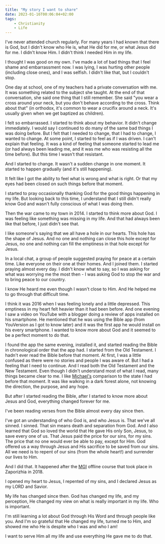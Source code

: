 ```yaml
---
title: "My story I want to share"
date: 2023-01-16T00:06:04+02:00
tags:
    - Christianity
    - Life
---
```


I've never attended church regularly. For many years I had known that there is God, but I didn't know who He is, what He did for me, or what Jesus did for me. I didn't know Him. I didn't think I needed Him in my life.

I thought I was good on my own. I've made a lot of bad things that I feel shame and embarrassment now. I was lying, I was hurting other people (including close ones), and I was selfish. I didn't like that, but I couldn't stop.

One day at school, one of my teachers had a private conversation with me. It was something related to the subject she taught. At the end of that conversation, she said one thing that I still remember. She said "you wear a cross around your neck, but you don't behave according to the cross. Think about that" (in orthodox, it's common to wear a crucifix around a neck. It's usually given when we get baptized as children).

I felt so embarrassed. I started to think about my behavior. It didn't change immediately. I would say I continued to do many of the same bad things I was doing before. But I felt that I needed to change, that I had to change, I wanted to change. At some point, I started to feel as if I was driven. I can't explain that feeling. It was a kind of feeling that someone started to lead me (or had always been leading me, and it was me who was resisting all the time before). But this time I wasn't that resistant.

And I started to change. It wasn't a sudden change in one moment. It started to happen gradually (and it's still happening).

It felt like I got the ability to feel what is wrong and what is right. Or that my eyes had been closed on such things before that moment.

I started to pray occasionally thanking God for the good things happening in my life. But looking back to this time, I understand that I still didn't really know God and wasn't fully conscious of what I was doing then.

Then the war came to my town in 2014. I started to think more about God. I was feeling like something was missing in my life. And that had always been like that before, I just didn't see that.

I like someone's saying that we all have a hole in our hearts. This hole has the shape of Jesus. And no one and nothing can close this hole except for Jesus, no one and nothing can fill the emptiness in that hole except for Jesus.

In a local chat, a group of people suggested praying for peace at a certain time. Like everyone on their one at their homes. And I joined them. I started praying almost every day. I didn't know what to say, so I was asking for what was worrying me the most then - I was asking God to stop the war and to bring peace to our country.

I know He heard me even though I wasn't close to Him. And He helped me to go through that difficult time.

I think it was 2016 when I was feeling lonely and a little depressed. This emptiness in my heart felt heavier than it had been before. And one evening I saw a video on YouTube with a blogger doing a review of apps installed on his smartphone. He mentioned that he was using the Bible app (from YouVersion as I got to know later) and it was the first app he would install on his every smartphone. I wanted to know more about God and it seemed to be a perfect moment to do that.

I found the app the same evening, installed it, and started reading the Bible in chronological order that the app had. I started from the Old Testament. I hadn't ever read the Bible before that moment. At first, I was a little confused as there were no stories and people I was aware of. But I had a feeling that I need to continue. And I read both the Old Testament and the New Testament. Even though I didn't understand most of what I read, many things became clear to me. I like [Michael's](https://www.michaelgott.global/about) comparison to the state I had before that moment. It was like walking in a dark forest alone, not knowing the direction, the purpose, and any hope.

But after I started reading the Bible, after I started to know more about Jesus and God, everything changed forever for me.

I've been reading verses from the Bible almost every day since then.

I've got an understanding of who God is, and who Jesus is. That we've all sinned. I sinned. That sin means death and separation from God. And I also learned that God so loved the world that He gave His only Son, Jesus, to save every one of us. That Jesus paid the price for our sins, for my sins. The price that no one would ever be able to pay, except for Him. God offered us a way through Jesus and His sacrifice to be saved from our sins. All we need is to repent of our sins (from the whole heart!) and surrender our lives to Him.

And I did that. It happened after the [MGI](https://www.mgi.global/) offline course that took place in Zaporizhia in 2018.

I opened my heart to Jesus, I repented of my sins, and I declared Jesus as my LORD and Savior.

My life has changed since then. God has changed my life, and my perception, He changed my view on what is really important in my life. Who is important.

I'm still learning a lot about God through His Word and through people like you. And I'm so grateful that He changed my life, turned me to Him, and showed me who He is despite who I was and who I am!

I want to serve Him all my life and use everything He gave me to do that.
